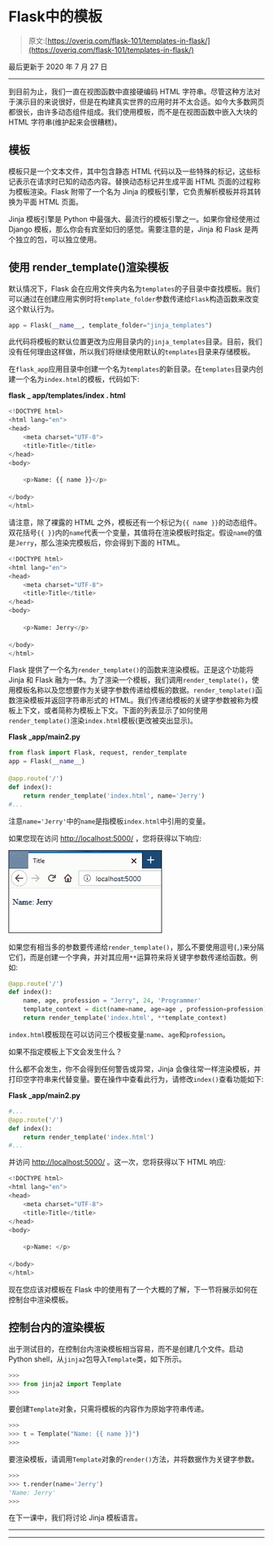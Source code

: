 # Flask中的模板

> 原文:[https://overiq.com/flask-101/templates-in-flask/](https://overiq.com/flask-101/templates-in-flask/)

最后更新于 2020 年 7 月 27 日

* * *

到目前为止，我们一直在视图函数中直接硬编码 HTML 字符串。尽管这种方法对于演示目的来说很好，但是在构建真实世界的应用时并不太合适。如今大多数网页都很长，由许多动态组件组成。我们使用模板，而不是在视图函数中嵌入大块的 HTML 字符串(维护起来会很糟糕)。

## 模板

模板只是一个文本文件，其中包含静态 HTML 代码以及一些特殊的标记，这些标记表示在请求时已知的动态内容。替换动态标记并生成平面 HTML 页面的过程称为模板渲染。Flask 附带了一个名为 Jinja 的模板引擎，它负责解析模板并将其转换为平面 HTML 页面。

Jinja 模板引擎是 Python 中最强大、最流行的模板引擎之一。如果你曾经使用过 Django 模板，那么你会有宾至如归的感觉。需要注意的是，Jinja 和 Flask 是两个独立的包，可以独立使用。

## 使用 render_template()渲染模板

默认情况下，Flask 会在应用文件夹内名为`templates`的子目录中查找模板。我们可以通过在创建应用实例时将`template_folder`参数传递给`Flask`构造函数来改变这个默认行为。

```py
app = Flask(__name__, template_folder="jinja_templates")

```

此代码将模板的默认位置更改为应用目录内的`jinja_templates`目录。目前，我们没有任何理由这样做，所以我们将继续使用默认的`templates`目录来存储模板。

在`flask_app`应用目录中创建一个名为`templates`的新目录。在`templates`目录内创建一个名为`index.html`的模板，代码如下:

**flask _ app/templates/index . html**

```py
<!DOCTYPE html>
<html lang="en">
<head>
    <meta charset="UTF-8">
    <title>Title</title>
</head>
<body>

    <p>Name: {{ name }}</p>

</body>
</html>

```

请注意，除了裸露的 HTML 之外，模板还有一个标记为`{{ name }}`的动态组件。双花括号`{{ }}`内的`name`代表一个变量，其值将在渲染模板时指定。假设`name`的值是`Jerry`，那么渲染完模板后，你会得到下面的 HTML。

```py
<!DOCTYPE html>
<html lang="en">
<head>
    <meta charset="UTF-8">
    <title>Title</title>
</head>
<body>

    <p>Name: Jerry</p>

</body>
</html>

```

Flask 提供了一个名为`render_template()`的函数来渲染模板。正是这个功能将 Jinja 和 Flask 融为一体。为了渲染一个模板，我们调用`render_template()`，使用模板名称以及您想要作为关键字参数传递给模板的数据。`render_template()`函数渲染模板并返回字符串形式的 HTML。我们传递给模板的关键字参数被称为模板上下文，或者简称为模板上下文。下面的列表显示了如何使用`render_template()`渲染`index.html`模板(更改被突出显示)。

**Flask _app/main2.py**

```py
from flask import Flask, request, render_template
app = Flask(__name__)

@app.route('/')
def index():
    return render_template('index.html', name='Jerry')
#...

```

注意`name='Jerry'`中的`name`是指模板`index.html`中引用的变量。

如果您现在访问 [http://localhost:5000/](http://localhost:5000/) ，您将获得以下响应:

![](img/f3ff09f492688efb70d6bcf5495ecb16.png)

如果您有相当多的参数要传递给`render_template()`，那么不要使用逗号(`,`)来分隔它们，而是创建一个字典，并对其应用`**`运算符来将关键字参数传递给函数。例如:

```py
@app.route('/')
def index():
    name, age, profession = "Jerry", 24, 'Programmer'
    template_context = dict(name=name, age=age , profession=profession)
    return render_template('index.html', **template_context)

```

`index.html`模板现在可以访问三个模板变量:`name`、`age`和`profession`。

如果不指定模板上下文会发生什么？

什么都不会发生，你不会得到任何警告或异常，Jinja 会像往常一样渲染模板，并打印空字符串来代替变量。要在操作中查看此行为，请修改`index()`查看功能如下:

**Flask _app/main2.py**

```py
#...
@app.route('/')
def index():
    return render_template('index.html')
#...

```

并访问 [http://localhost:5000/](http://localhost:5000/) 。这一次，您将获得以下 HTML 响应:

```py
<!DOCTYPE html>
<html lang="en">
<head>
    <meta charset="UTF-8">
    <title>Title</title>
</head>
<body>

    <p>Name: </p>

</body>
</html>

```

现在您应该对模板在 Flask 中的使用有了一个大概的了解，下一节将展示如何在控制台中渲染模板。

## 控制台内的渲染模板

出于测试目的，在控制台内渲染模板相当容易，而不是创建几个文件。启动 Python shell，从`jinja2`包导入`Template`类，如下所示。

```py
>>>
>>> from jinja2 import Template
>>>

```

要创建`Template`对象，只需将模板的内容作为原始字符串传递。

```py
>>>
>>> t = Template("Name: {{ name }}")
>>>

```

要渲染模板，请调用`Template`对象的`render()`方法，并将数据作为关键字参数。

```py
>>>
>>> t.render(name='Jerry')
'Name: Jerry'
>>>

```

在下一课中，我们将讨论 Jinja 模板语言。

* * *

* * *